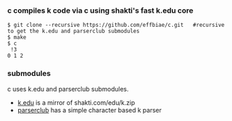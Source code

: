 ### c compiles k code via c using shakti's fast k.edu core

```
$ git clone --recursive https://github.com/effbiae/c.git   #recursive to get the k.edu and parserclub submodules
$ make
$ c
 !3
0 1 2
```
### submodules
c uses k.edu and parserclub submodules. 
- [k.edu](https://github.com/effbiae/k.edu) is a mirror of shakti.com/edu/k.zip
- [parserclub](https://github.com/kparc/parserclub) has a simple character based k parser
